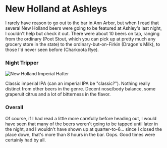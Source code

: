 New Holland at Ashleys
======================

I rarely have reason to go out to the bar in Ann Arbor, but when I read that several New Holland beers were going to be featured at Ashley's last night, I couldn't help but check it out. There were about 10 beers on tap, ranging from the ordinary (Poet Stout, which you can pick up at pretty much any grocery store in the state) to the ordinary-but-on-Firkin (Dragon's Milk), to those I'd never seen before (Charkoota Rye).

### Night Tripper

![New Holland Imperial Hatter](http://www.yeastboundanddown.com/wp-content/uploads/2011/04/IMG_2918-150x150.jpg "New Holland Imperial Hatter")

Classic imperial IPA (can an imperial IPA be "classic?"). Nothing really distinct from other beers in the genre. Decent nose/body balance, some graperuit citrus and a lot of bitterness in the flavor.

### Overall

Of course, if I had read a little more carefully before heading out, I would have seen that many of the beers weren't going to be tapped until later in the night, and I wouldn't have shown up at quarter-to-6... since I closed the place down, that's more than 8 hours in the bar. Oops. Good times were certainly had by all.